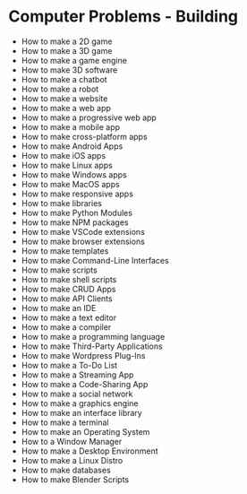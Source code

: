 # Computer Problems - Building

- How to make a 2D game
- How to make a 3D game
- How to make a game engine
- How to make 3D software
- How to make a chatbot
- How to make a robot
- How to make a website
- How to make a web app
- How to make a progressive web app
- How to make a mobile app
- How to make cross-platform apps
- How to make Android Apps
- How to make iOS apps
- How to make Linux apps
- How to make Windows apps
- How to make MacOS apps
- How to make responsive apps
- How to make libraries
- How to make Python Modules
- How to make NPM packages
- How to make VSCode extensions
- How to make browser extensions
- How to make templates
- How to make Command-Line Interfaces
- How to make scripts
- How to make shell scripts
- How to make CRUD Apps
- How to make API Clients
- How to make an IDE
- How to make a text editor
- How to make a compiler
- How to make a programming language
- How to make Third-Party Applications
- How to make Wordpress Plug-Ins
- How to make a To-Do List
- How to make a Streaming App
- How to make a Code-Sharing App
- How to make a social network
- How to make a graphics engine
- How to make an interface library
- How to make a terminal
- How to make an Operating System
- How to a Window Manager
- How to make a Desktop Environment
- How to make a Linux Distro
- How to make databases
- How to make Blender Scripts